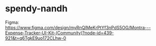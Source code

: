 # spendy-nandh
Figma: https://www.figma.com/design/myRnQlMeKrPtYf3nPdS5OG/Montra---Expense-Tracker-UI-Kit-(Community)?node-id=439-921&t=q6TgkE9uo172CLhw-0
